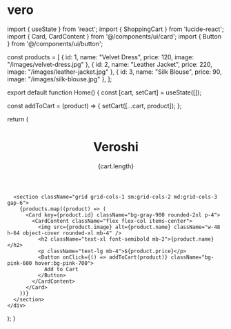 # vero
import { useState } from 'react';
import { ShoppingCart } from 'lucide-react';
import { Card, CardContent } from '@/components/ui/card';
import { Button } from '@/components/ui/button';

const products = [
  { id: 1, name: "Velvet Dress", price: 120, image: "/images/velvet-dress.jpg" },
  { id: 2, name: "Leather Jacket", price: 220, image: "/images/leather-jacket.jpg" },
  { id: 3, name: "Silk Blouse", price: 90, image: "/images/silk-blouse.jpg" },
];

export default function Home() {
  const [cart, setCart] = useState([]);

  const addToCart = (product) => {
    setCart([...cart, product]);
  };

  return (
    <div className="min-h-screen bg-gray-950 text-white p-6">
      <header className="flex justify-between items-center mb-10">
        <h1 className="text-3xl font-bold">Veroshi</h1>
        <div className="flex items-center gap-2">
          <ShoppingCart />
          <span>{cart.length}</span>
        </div>
      </header>

      <section className="grid grid-cols-1 sm:grid-cols-2 md:grid-cols-3 gap-6">
        {products.map((product) => (
          <Card key={product.id} className="bg-gray-900 rounded-2xl p-4">
            <CardContent className="flex flex-col items-center">
              <img src={product.image} alt={product.name} className="w-48 h-64 object-cover rounded-xl mb-4" />
              <h2 className="text-xl font-semibold mb-2">{product.name}</h2>
              <p className="text-lg mb-4">${product.price}</p>
              <Button onClick={() => addToCart(product)} className="bg-pink-600 hover:bg-pink-700">
                Add to Cart
              </Button>
            </CardContent>
          </Card>
        ))}
      </section>
    </div>
  );
}
